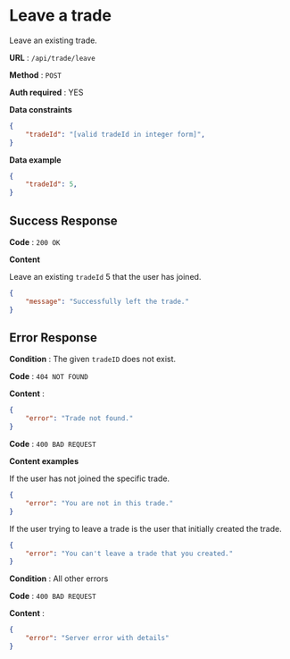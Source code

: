 # Leave a trade

Leave an existing trade.

**URL** : `/api/trade/leave`

**Method** : `POST`

**Auth required** : YES

**Data constraints**

```json
{
    "tradeId": "[valid tradeId in integer form]",
}
```

**Data example**

```json
{
    "tradeId": 5,
}
```

## Success Response

**Code** : `200 OK`

**Content**

Leave an existing `tradeId` 5 that the user has joined.

```json
{
    "message": "Successfully left the trade."
}
```

## Error Response

**Condition** : The given `tradeID` does not exist.

**Code** : `404 NOT FOUND`

**Content** :

```json
{
    "error": "Trade not found."
}
```

**Code** : `400 BAD REQUEST`

**Content examples**

If the user has not joined the specific trade.

```json
{
    "error": "You are not in this trade."
}
```

If the user trying to leave a trade is the user that initially created the trade.

```json
{
    "error": "You can't leave a trade that you created."
}
```

**Condition** : All other errors

**Code** : `400 BAD REQUEST`

**Content** :

```json
{
    "error": "Server error with details"
}
```

